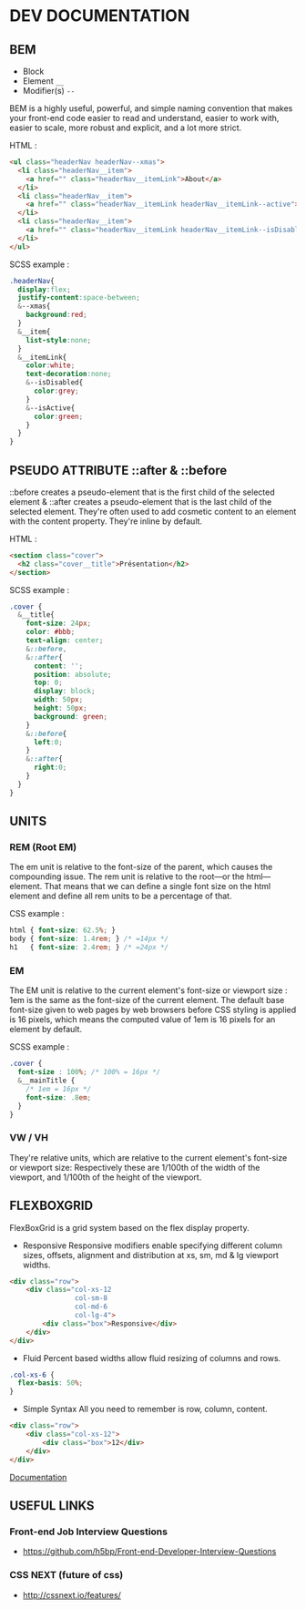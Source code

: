 # DEV DOCUMENTATION

## BEM

* Block
* Element `__`
* Modifier(s) `--`

BEM is a highly useful, powerful, and simple naming convention that makes your front-end code easier to read and understand, easier to work with, easier to scale, more robust and explicit, and a lot more strict.

HTML :

```html
<ul class="headerNav headerNav--xmas">
  <li class="headerNav__item">
    <a href="" class="headerNav__itemLink">About</a>
  </li>
  <li class="headerNav__item">
    <a href="" class="headerNav__itemLink headerNav__itemLink--active">Home</a>
  </li>
  <li class="headerNav__item">
    <a href="" class="headerNav__itemLink headerNav__itemLink--isDisabled">My Account</a>
  </li>
</ul>
```
SCSS example :

``` css
.headerNav{
  display:flex;
  justify-content:space-between;
  &--xmas{
    background:red;
  }
  &__item{
    list-style:none;
  }
  &__itemLink{
    color:white;
    text-decoration:none;
    &--isDisabled{
      color:grey;
    }
    &--isActive{
      color:green;
    }
  }
}
```

## PSEUDO ATTRIBUTE ::after & ::before

::before creates a pseudo-element that is the first child of the selected element & ::after creates a pseudo-element that is the last child of the selected element.
They're often used to add cosmetic content to an element with the content property. They're inline by default.

HTML :

```html
<section class="cover">
  <h2 class="cover__title">Présentation</h2>
</section>
```
SCSS example :

```css
.cover {
  &__title{
    font-size: 24px;
    color: #bbb;
    text-align: center;
    &::before,
    &::after{
      content: '';
      position: absolute;
      top: 0;
      display: block;
      width: 50px;
      height: 50px;
      background: green;
    }
    &::before{
      left:0;
    }
    &::after{
      right:0;
    }
  }
}
```

## UNITS

### REM (Root EM)

The em unit is relative to the font-size of the parent, which causes the compounding issue. The rem unit is relative to the root—or the html—element. That means that we can define a single font size on the html element and define all rem units to be a percentage of that.

CSS example :

```css
html { font-size: 62.5%; }
body { font-size: 1.4rem; } /* =14px */
h1   { font-size: 2.4rem; } /* =24px */
```

### EM

The EM unit is relative to the current element's font-size or viewport size :
1em is the same as the font-size of the current element.
The default base font-size given to web pages by web browsers before CSS styling is applied is 16 pixels, which means the computed value of 1em is 16 pixels for an element by default.

SCSS example :

```CSS
.cover {
  font-size : 100%; /* 100% = 16px */
  &__mainTitle {
    /* 1em = 16px */
    font-size: .8em;
  }
}
```

### VW / VH

They're relative units, which are relative to the current element's font-size or viewport size:
Respectively these are 1/100th of the width of the viewport, and 1/100th of the height of the viewport.

## FLEXBOXGRID

FlexBoxGrid is a grid system based on the flex display property.

* Responsive
Responsive modifiers enable specifying different column sizes, offsets, alignment and distribution at xs, sm, md & lg viewport widths.

```html
<div class="row">
    <div class="col-xs-12
                col-sm-8
                col-md-6
                col-lg-4">
        <div class="box">Responsive</div>
    </div>
</div>
```

* Fluid
Percent based widths allow fluid resizing of columns and rows.

```css
.col-xs-6 {
  flex-basis: 50%;
}
```

* Simple Syntax
All you need to remember is row, column, content.

```html
<div class="row">
    <div class="col-xs-12">
        <div class="box">12</div>
    </div>
</div>
```
[Documentation](http://flexboxgrid.com/)

## USEFUL LINKS

### Front-end Job Interview Questions

* https://github.com/h5bp/Front-end-Developer-Interview-Questions

### CSS NEXT (future of css)

* http://cssnext.io/features/
